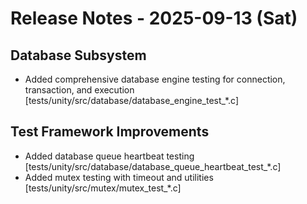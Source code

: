 # Release Notes - 2025-09-13 (Sat)

## Database Subsystem

- Added comprehensive database engine testing for connection, transaction, and execution [tests/unity/src/database/database_engine_test_*.c]

## Test Framework Improvements

- Added database queue heartbeat testing [tests/unity/src/database/database_queue_heartbeat_test_*.c]
- Added mutex testing with timeout and utilities [tests/unity/src/mutex/mutex_test_*.c]